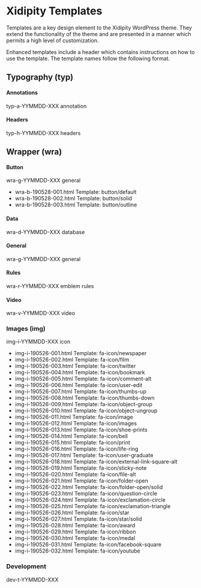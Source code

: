 # Xidipity Templates

Templates are a key design element to the Xidipity WordPress theme. They extend the functionality of the theme and are presented in a manner which permits a high level of customization. 

Enhanced templates include a header which contains instructions on how to use the template. The template names follow the following format.

## Typography (typ)
#### Annotations
typ-a-YYMMDD-XXX annotation

#### Headers
typ-h-YYMMDD-XXX headers

## Wrapper (wra)
#### Button
wra-g-YYMMDD-XXX general
- wra-b-190528-001.html Template: button/default
- wra-b-190528-002.html Template: button/solid
- wra-b-190528-003.html Template: button/outline

#### Data
wra-d-YYMMDD-XXX database

#### General
wra-g-YYMMDD-XXX general

#### Rules
wra-r-YYMMDD-XXX emblem rules

#### Video
wra-v-YYMMDD-XXX video

### Images (img)
img-i-YYMMDD-XXX icon
- img-i-190526-001.html Template: fa-icon/newspaper
- img-i-190526-002.html Template: fa-icon/film
- img-i-190526-003.html Template: fa-icon/twitter
- img-i-190526-004.html Template: fa-icon/bookmark
- img-i-190526-005.html Template: fa-icon/comment-alt
- img-i-190526-006.html Template: fa-icon/user-edit
- img-i-190526-007.html Template: fa-icon/thumbs-up
- img-i-190526-008.html Template: fa-icon/thumbs-down
- img-i-190526-009.html Template: fa-icon/object-group
- img-i-190526-010.html Template: fa-icon/object-ungroup
- img-i-190526-011.html Template: fa-icon/image
- img-i-190526-012.html Template: fa-icon/images
- img-i-190526-013.html Template: fa-icon/shoe-prints
- img-i-190526-014.html Template: fa-icon/bell
- img-i-190526-015.html Template: fa-icon/print
- img-i-190526-016.html Template: fa-icon/life-ring
- img-i-190526-017.html Template: fa-icon/user-graduate
- img-i-190526-018.html Template: fa-icon/external-link-square-alt
- img-i-190526-019.html Template: fa-icon/sticky-note
- img-i-190526-020.html Template: fa-icon/file-alt
- img-i-190526-021.html Template: fa-icon/folder-open
- img-i-190526-022.html Template: fa-icon/folder-open/solid
- img-i-190526-023.html Template: fa-icon/question-circle
- img-i-190526-024.html Template: fa-icon/exclamation-circle
- img-i-190526-025.html Template: fa-icon/exclamation-triangle
- img-i-190526-026.html Template: fa-icon/star
- img-i-190526-027.html Template: fa-icon/star/solid
- img-i-190526-028.html Template: fa-icon/award
- img-i-190526-029.html Template: fa-icon/ribbon
- img-i-190526-030.html Template: fa-icon/medal
- img-i-190526-031.html Template: fa-icon/facebook-square
- img-i-190526-032.html Template: fa-icon/youtube

### Development
dev-t-YYMMDD-XXX



